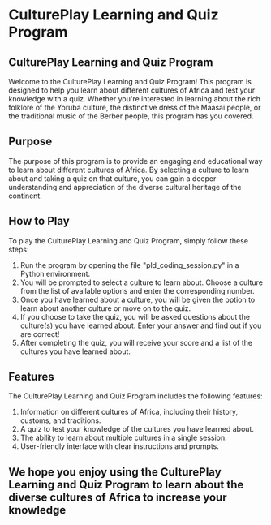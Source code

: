# CulturePlay Learning and Quiz Program
## CulturePlay Learning and Quiz Program

Welcome to the CulturePlay Learning and Quiz Program! This program is designed to help you learn about different cultures of Africa and test your knowledge with a quiz. Whether you're interested in learning about the rich folklore of the Yoruba culture, the distinctive dress of the Maasai people, or the traditional music of the Berber people, this program has you covered.

## Purpose
The purpose of this program is to provide an engaging and educational way to learn about different cultures of Africa. By selecting a culture to learn about and taking a quiz on that culture, you can gain a deeper understanding and appreciation of the diverse cultural heritage of the continent.

## How to Play
To play the CulturePlay Learning and Quiz Program, simply follow these steps:

1. Run the program by opening the file "pld_coding_session.py" in a Python environment.
2. You will be prompted to select a culture to learn about. Choose a culture from the list of available options and enter the corresponding number.
3. Once you have learned about a culture, you will be given the option to learn about another culture or move on to the quiz.
4. If you choose to take the quiz, you will be asked questions about the culture(s) you have learned about. Enter your answer and find out if you are correct!
5. After completing the quiz, you will receive your score and a list of the cultures you have learned about.

## Features
The CulturePlay Learning and Quiz Program includes the following features:

1. Information on different cultures of Africa, including their history, customs, and traditions.
2. A quiz to test your knowledge of the cultures you have learned about.
3. The ability to learn about multiple cultures in a single session.
4. User-friendly interface with clear instructions and prompts.


## We hope you enjoy using the CulturePlay Learning and Quiz Program to learn about the diverse cultures of Africa to increase your knowledge
